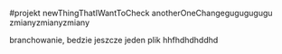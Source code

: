 #projekt
newThingThatIWantToCheck
anotherOneChangegugugugugu
zmianyzmianyzmiany


branchowanie, bedzie jeszcze jeden plik
hhfhdhdhddhd